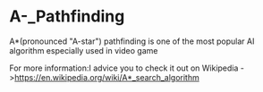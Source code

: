 # A-_Pathfinding
A*(pronounced "A-star") pathfinding is one of the most popular AI algorithm especially used in video game
 
For more information:I advice you to check it out on Wikipedia
->https://en.wikipedia.org/wiki/A*_search_algorithm
